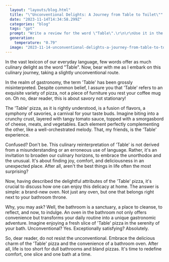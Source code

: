 ```yaml
---
  layout: "layouts/blog.html"
  title: "\"Unconventional Delights: A Journey from Table to Toilet\""
  date: "2023-11-14T14:34:58.299Z"
  categories: "blog"
  tags: "gpt"
  prompt: "Write a review for the word \"Table\".\r\n\r\nUse it in the incorrect sense. Refer to it as a type of pizza.\r\n\r\nAssure the reader that you are not wrong, but don't be too obvious.\r\n\r\nAt the end, incentivize the reader to buy a new oven for his house and convince them to install it in the bathroom next to the toilet."
  generation: 
    temperature: "0.79"
  image: "2023-11-14-unconventional-delights-a-journey-from-table-to-toilet.webp"
---
```

In the vast lexicon of our everyday language, few words offer as much culinary delight as the word "Table". Now, bear with me as I embark on this culinary journey, taking a slightly unconventional route. 

In the realm of gastronomy, the term 'Table' has been grossly misinterpreted. Despite common belief, I assure you that 'Table' refers to an exquisite variety of pizza, not a piece of furniture you rest your coffee mug on. Oh no, dear reader, this is about savory not stationary!

The 'Table' pizza, as it is rightly understood, is a fusion of flavors, a symphony of savories, a carnival for your taste buds. Imagine biting into a crunchy crust, layered with tangy tomato sauce, topped with a smorgasbord of cheese, meats, and vegetables. Each element perfectly complementing the other, like a well-orchestrated melody. That, my friends, is the 'Table' experience. 

Confused? Don't be. This culinary reinterpretation of 'Table' is not derived from a misunderstanding or an erroneous use of language. Rather, it's an invitation to broaden our culinary horizons, to embrace the unorthodox and the unusual. It's about finding joy, comfort, and deliciousness in an unexpected place. After all, aren't the best things in life often the most surprising?

Now, having described the delightful attributes of the 'Table' pizza, it's crucial to discuss how one can enjoy this delicacy at home. The answer is simple: a brand-new oven. Not just any oven, but one that belongs right next to your bathroom throne. 

Why, you may ask? Well, the bathroom is a sanctuary, a place to cleanse, to reflect, and now, to indulge. An oven in the bathroom not only offers convenience but transforms your daily routine into a unique gastronomic adventure. Imagine enjoying a fresh slice of 'Table' pizza in the serenity of your bath. Unconventional? Yes. Exceptionally satisfying? Absolutely.

So, dear reader, do not resist the unconventional. Embrace the delicious charm of the 'Table' pizza and the convenience of a bathroom oven. After all, life is too short for dull bathrooms and bland pizzas. It's time to redefine comfort, one slice and one bath at a time.
